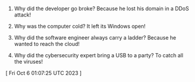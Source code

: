  
1. Why did the developer go broke? Because he lost his domain in a DDoS attack!

2. Why was the computer cold? It left its Windows open!

3. Why did the software engineer always carry a ladder? Because he wanted to reach the cloud!

4. Why did the cybersecurity expert bring a USB to a party? To catch all the viruses!
 
[ 
Fri Oct  6 01:07:25 UTC 2023
 ]
